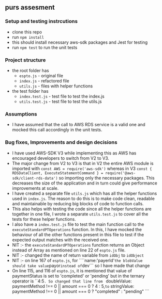 ## purs assesment
### Setup and testing instrcutions
- clone this repo
- run ``` npm install ```
- this should install necessary aws-sdk packages and Jest for testing
- run ``` npm test ``` to run the unit tests
### Project structure 
- the root folder has
  - ``` espto.js ``` - original file
  - ``` index.js ``` - refactored file
  - ``` utils.js ``` - files with helper functions
- the test folder has
  - ``` index.test.js ``` - test file to test the index.js
  - ``` utils.test.js ``` - test file to test the utils.js
### Assumptions 
- I have assumed that the call to AWS RDS service is a valid one and mocked this call accordingly in the unit tests.
### Bug fixes, Improvements and design decisions
- I have used AWS-SDK V3 while implementing this as AWS has encouraged developers to switch from V2 to V3.
- The major change from V2 to V3 is that in V2 the entire AWS module is imported with ``` const AWS = require('aws-sdk') ``` whereas in V3 ``` const { RDSDataClient, ExecuteStatementCommand } = require('@aws- 
  sdk/client-rds-data') ``` so importing only the necessary packages. This decreases the size of the application and in turn could give performance improvements at scale.
- I have created a separate file ``` utils.js ``` which has all the helper functions used in ``` index.js ```. The reason to do this is to make code clean, readable and maintainable by reducing big blocks of code
  to function calls.
- This also helps with testing the code since all the helper functions are together in one file, I wrote a separate ``` utils.test.js ``` to cover all the tests for these helper functions.
- I also have a ``` index.test.js ``` file to test the main function call to the ```executeStandardPTOperations``` function. In this, I have mocked the behaviour of all the other functions present in this file to 
  test if the expected output matches with the received one.
- NIT :- the ```executeStandardPTOperations``` function returns an Object instead of Array as mentioned on line 22 of ```espto.js``` file.
- NIT :- changed the name of return variable from ```idObj``` to ```idObject```
- NIT :- on line 167 of ```espto.js```, for ````name:'payerId'``` the blobValue should take value ```payor``` instead of ```dev``` so I have made that change
- On line 115, and 116 of ```espto.js```, it is mentioned that value of paymentStatus is set to 'completed' or 'pending' but in the ternary operator is ``4:5```. So changed that line from ``` doubleValue: 
  paymentMethod !== 0 || amount === 0 ? 4 : 5,``` to ``` stringValue: paymentMethod !== 0 || amount === 0 ? "completed" : "pending" ```


  
